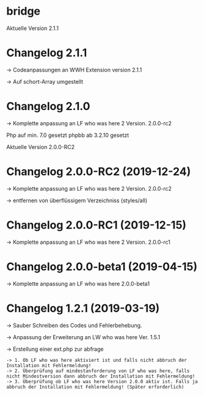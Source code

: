 # bridge

Aktuelle Version 2.1.1

# Changelog 2.1.1

-> Codeanpassungen an WWH Extension version 2.1.1

-> Auf schort-Array umgestellt

# Changelog 2.1.0 

-> Komplette anpassung an LF who was here 2 Version. 2.0.0-rc2

Php auf min. 7.0 gesetzt
phpbb ab 3.2.10 gesetzt

Aktuelle Version 2.0.0-RC2

# Changelog 2.0.0-RC2 (2019-12-24)

-> Komplette anpassung an LF who was here 2 Version. 2.0.0-rc2

-> entfernen von überflüssigem Verzeichniss (styles/all)

# Changelog 2.0.0-RC1 (2019-12-15)

-> Komplette anpassung an LF who was here 2 Version. 2.0.0-rc1

# Changelog 2.0.0-beta1 (2019-04-15)

-> Komplette anpassung an LF who was here 2.0.0-beta1

# Changelog 1.2.1 (2019-03-19)


-> Sauber Schreiben des Codes und Fehlerbehebung.

-> Anpassung der Erweiterung an LW who was here Ver. 1.5.1

-> Erstellung einer ext.php zur abfrage 
    
    -> 1. Ob LF who was here aktiviert ist und falls nicht abbruch der Installation mit Fehlermeldung!
    -> 2. Überprüfung auf mindestanforderung von LF who was here, falls nicht Mindestversion dann abbruch der Installation mit Fehlermeldung!
    -> 3. Überprüfung ob LF who was here Version 2.0.0 aktiv ist. Falls ja abbruch der Installation mit Fehlermeldung! (Später erforderlich) 
